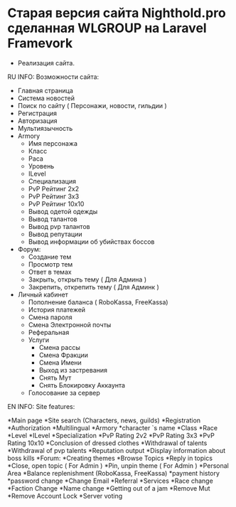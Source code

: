 # Старая версия сайта Nighthold.pro сделанная WLGROUP на Laravel Framevork

* Реализация сайта.

RU INFO:
Возможности сайта:
* Главная страница
* Система новостей
* Поиск по сайту ( Персонажи, новости, гильдии )
* Регистрация
* Авторизация
* Мультиязычность
* Armory
    * Имя персонажа
    * Класс
    * Раса
    * Уровень
    * ILevel
    * Специализация
    * PvP Рейтинг 2х2
    * PvP Рейтинг 3х3
    * PvP Рейтинг 10х10
    * Вывод одетой одежды
    * Вывод талантов
    * Вывод pvp талантов
    * Вывод репутации
    * Вывод информации об убийствах боссов
* Форум:
    * Создание тем
    * Просмотр тем
    * Ответ в темах
    * Закрыть, открыть тему ( Для Админа )
    * Закрепить, открепить тему ( Для Админк )
* Личный кабинет
    * Пополнение баланса ( RoboKassa, FreeKassa)
    * История платежей
    * Смена пароля
    * Смена Электронной почты
    * Реферальная
    * Услуги
        * Смена рассы
        * Смена Фракции
        * Смена Имени
        * Выход из застревания
        * Снять Мут
        * Снять Блокировку Аккаунта
    * Голосование за сервер

EN INFO:
Site features:

*Main page
*Site search (Characters, news, guilds)
*Registration
*Authorization
*Multilingual
*Armory
*character `s name
*Class
*Race
*Level
*ILevel
*Specialization
*PvP Rating 2v2
*PvP Rating 3x3
*PvP Rating 10x10
*Conclusion of dressed clothes
*Withdrawal of talents
*Withdrawal of pvp talents
*Reputation output
*Display information about boss kills
*Forum:
*Creating themes
*Browse Topics
*Reply in topics
*Close, open topic ( For Admin )
*Pin, unpin theme ( For Admin )
*Personal Area
*Balance replenishment (RoboKassa, FreeKassa)
*payment history
*password change
*Change Email
*Referral
*Services
*Race change
*Faction Change
*Name change
*Getting out of a jam
*Remove Mut
*Remove Account Lock
*Server voting

